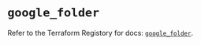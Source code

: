 # `google_folder`

Refer to the Terraform Registory for docs: [`google_folder`](https://www.terraform.io/docs/providers/google-beta/r/google_folder).
